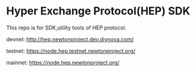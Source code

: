 # Hyper Exchange Protocol(HEP) SDK
This repo is for SDK,utility tools of HEP protocol.

devnet: http://hep.newtonproject.dev.diynova.com/

testnet: https://node.hep.testnet.newtonproject.org/

mainnet: https://node.hep.newtonproject.org/
